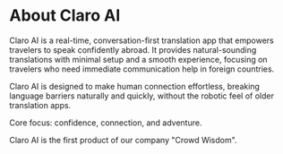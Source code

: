 # About Claro AI

Claro AI is a real-time, conversation-first translation app that empowers travelers to speak confidently abroad. It provides natural-sounding translations with minimal setup and a smooth experience, focusing on travelers who need immediate communication help in foreign countries.

Claro AI is designed to make human connection effortless, breaking language barriers naturally and quickly, without the robotic feel of older translation apps.

Core focus: confidence, connection, and adventure.

Claro AI is the first product of our company "Crowd Wisdom". 

